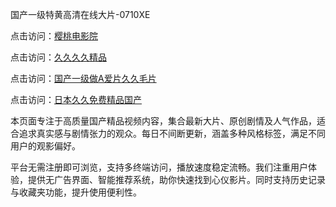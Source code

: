 国产一级特黄高清在线大片-0710XE

点击访问：<a href="https://heiliaozj3tjd.pages.dev">樱桃电影院</a>

点击访问：<a href="https://heiliaoe8ajia.pages.dev">久久久久精品</a>

点击访问：<a href="https://heiliaoxqkkct.pages.dev">国产一级做A爱片久久毛片</a>

点击访问：<a href="https://heiliaoxwd5i8.pages.dev">日本久久免费精品国产</a>

本页面专注于高质量国产精品视频内容，集合最新大片、原创剧情及人气作品，适合追求真实感与剧情张力的观众。每日不间断更新，涵盖多种风格标签，满足不同用户的观影偏好。

平台无需注册即可浏览，支持多终端访问，播放速度稳定流畅。我们注重用户体验，提供无广告界面、智能推荐系统，助你快速找到心仪影片。同时支持历史记录与收藏夹功能，提升使用便利性。

<span style="display:none;">[Canonical link](https://github.com/rty20250710/rty11 )</span>
